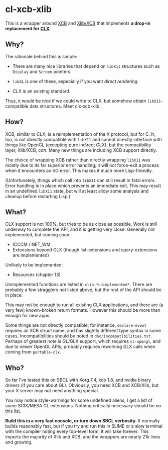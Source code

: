 # cl-xcb-xlib

This is a wrapper around [XCB](http://xcb.freedesktop.org/) and
[Xlib/XCB](http://xcb.freedesktop.org/XlibXcb/) that implements **a
drop-in replacement for [CLX](http://www.cliki.net/CLX)**.

## Why?

The rationale behind this is simple:

* There are many nice libraries that depend on `libX11` structures
  such as `Display` and `Screen` pointers.

* `libGL` is one of these, especially if you want *direct rendering*.

* CLX is an existing standard.

Thus, it would be nice if we could write to CLX, but somehow obtain
`libX11`-compatible data structures.  Meet clx-xcb-xlib.

## How?

XCB, similar to CLX, is a reimplementation of the X protocol, but for
C.  It, too, is not directly compatible with `libX11` and cannot
directly interface with things like OpenGL (excepting pure indirect
GLX), but the compatibility layer, Xlib/XCB, *can*.  Many new things
are including XCB support directly.

The choice of wrapping XCB rather than directly wrapping `libX11` was
mostly due to its far superior error handling; it will not force-exit
a process when it encounters an I/O error.  This makes it much more
Lisp-friendly.

(Unfortunately, things which call into `libX11` can still result in
fatal errors.  Error handling is in place which prevents an immediate
exit.  This may result in an undefined `libX11` state, but will at
least allow some analysis and cleanup before restarting Lisp.)

## What?

CLX support is not 100%, but tries to be as close as possible.
Work is still underway to complete the API, and it is getting very
close.  Generally not implemented, but coming soon:

* ICCCM / NET_WM
* Extensions beyond GLX (though list-extensions and query-extensions
  are implemented)

Unlikely to be implemented:

* Resources (chapter 13)

Unimplemented functions are listed in `xlib:*unimplemented*`.  There
are probably a few stragglers not listed above, but the rest of the
API should be in place.

This may not be enough to run all existing CLX applications, and there
are (a very few) known-broken return formats.  However this should be
more than enough for new apps.

Some things are not directly compatible; for instance, `declare-event`
requires an XCB struct name, and has slightly different type syntax in
some cases.  Incompatibilities should be noted in
`doc/incompatibilities.txt`.  Perhaps of greatest note is GL/GLX
support, which requires `cl-opengl`, and due to newer OpenGL APIs,
probably requires reworking GLX calls when coming from `portable-clx`.

## Who?

So far I've tested this on SBCL with Xorg 7.4, xcb 1.8, and nvidia
binary drivers (if you care about GL).  Obviously, you need XCB and
XCB/Xlib, but your X server may not need anything special.

You may notice style-warnings for some undefined aliens; I get a list
of some SGIX/MESA GL extensions.  Nothing critically necessary should
be on this list.

**Build this in a very fast console, or turn down SBCL verbosity.** It
normally builds reasonably fast, but if you try and run this in SLIME
or a slow terminal with the compiler noting every top-level form, it
will take forever.  This imports the majority of Xlib and XCB, and the
wrappers are nearly 21k lines and growing.
